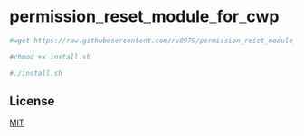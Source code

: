 # permission_reset_module_for_cwp

```bash
#wget https://raw.githubusercontent.com/rv8979/permission_reset_module_for_cwp/master/install.sh
```
```bash
#chmod +x install.sh
```
```bash
#./install.sh
```

## License
[MIT](https://choosealicense.com/licenses/mit/)
